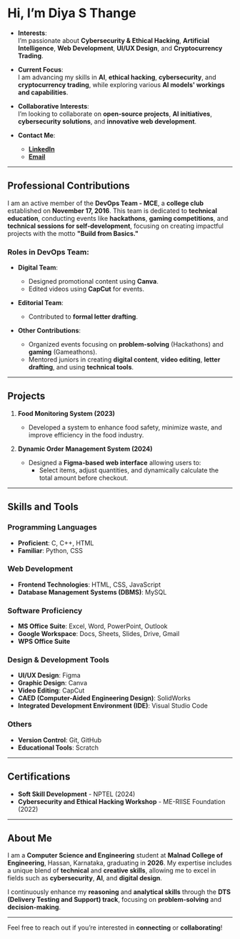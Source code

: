 # **Hi, I’m Diya S Thange**

- **Interests**:  
  I’m passionate about **Cybersecurity & Ethical Hacking**, **Artificial Intelligence**, **Web Development**, **UI/UX Design**, and **Cryptocurrency Trading**.  

- **Current Focus**:  
  I am advancing my skills in **AI**, **ethical hacking**, **cybersecurity**, and **cryptocurrency trading**, while exploring various **AI models' workings and capabilities**.

- **Collaborative Interests**:  
  I’m looking to collaborate on **open-source projects**, **AI initiatives**, **cybersecurity solutions**, and **innovative web development**.

- **Contact Me**:  
  - [**LinkedIn**](https://www.linkedin.com/in/diyasthange/)  
  - [**Email**](mailto:diyasthange@gmail.com)

---

## **Professional Contributions**

I am an active member of the **DevOps Team - MCE**, a **college club** established on **November 17, 2016**. This team is dedicated to **technical education**, conducting events like **hackathons**, **gaming competitions**, and **technical sessions for self-development**, focusing on creating impactful projects with the motto **"Build from Basics."**

### **Roles in DevOps Team**:
- **Digital Team**:  
  - Designed promotional content using **Canva**.  
  - Edited videos using **CapCut** for events.  

- **Editorial Team**:  
  - Contributed to **formal letter drafting**.  

- **Other Contributions**:  
  - Organized events focusing on **problem-solving** (Hackathons) and **gaming** (Gameathons).  
  - Mentored juniors in creating **digital content**, **video editing**, **letter drafting**, and using **technical tools**.

---

## **Projects**

1. **Food Monitoring System (2023)**  
   - Developed a system to enhance food safety, minimize waste, and improve efficiency in the food industry.

2. **Dynamic Order Management System (2024)**  
   - Designed a **Figma-based web interface** allowing users to:  
     - Select items, adjust quantities, and dynamically calculate the total amount before checkout.  

---

## **Skills and Tools**

### **Programming Languages**  
- **Proficient**: C, C++, HTML  
- **Familiar**: Python, CSS  

### **Web Development**  
- **Frontend Technologies**: HTML, CSS, JavaScript  
- **Database Management Systems (DBMS)**: MySQL  

### **Software Proficiency**  
- **MS Office Suite**: Excel, Word, PowerPoint, Outlook  
- **Google Workspace**: Docs, Sheets, Slides, Drive, Gmail  
- **WPS Office Suite**

### **Design & Development Tools**  
- **UI/UX Design**: Figma  
- **Graphic Design**: Canva  
- **Video Editing**: CapCut  
- **CAED (Computer-Aided Engineering Design)**: SolidWorks  
- **Integrated Development Environment (IDE)**: Visual Studio Code  

### **Others**  
- **Version Control**: Git, GitHub  
- **Educational Tools**: Scratch  

---

## **Certifications**

- **Soft Skill Development** - NPTEL (2024)  
- **Cybersecurity and Ethical Hacking Workshop** - ME-RIISE Foundation (2022)

---

## **About Me**

I am a **Computer Science and Engineering** student at **Malnad College of Engineering**, Hassan, Karnataka, graduating in **2026**. My expertise includes a unique blend of **technical** and **creative skills**, allowing me to excel in fields such as **cybersecurity**, **AI**, and **digital design**.

I continuously enhance my **reasoning** and **analytical skills** through the **DTS (Delivery Testing and Support) track**, focusing on **problem-solving** and **decision-making**.

---

Feel free to reach out if you’re interested in **connecting** or **collaborating**!
